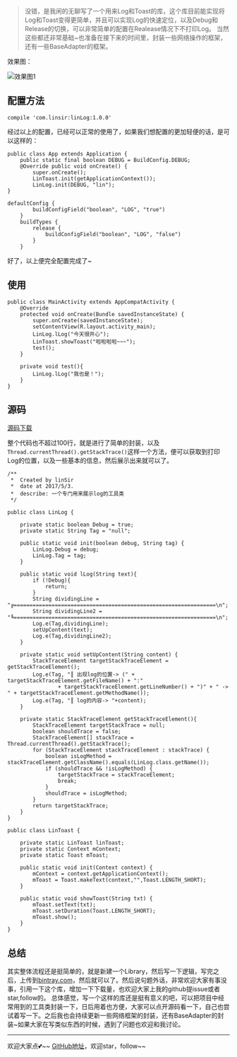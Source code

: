 > 没错，是我闲的无聊写了一个用来Log和Toast的库，这个库目前能实现将Log和Toast变得更简单，并且可以实现Log的快速定位，以及Debug和Release的切换，可以非常简单的配置在Realease情况下不打印Log。
当然这些都还非常基础~也准备在接下来的时间里，封装一些网络操作的框架，还有一些BaseAdapter的框架。

效果图：

![效果图1](http://upload-images.jianshu.io/upload_images/2585384-173ddab4b5a04e20.png?imageMogr2/auto-orient/strip%7CimageView2/2/w/1240)

## 配置方法
```
compile 'com.linsir:linLog:1.0.0'
```
经过以上的配置，已经可以正常的使用了，如果我们想配置的更加轻便的话，是可以这样的：
```
public class App extends Application {
    public static final boolean DEBUG = BuildConfig.DEBUG;
    @Override public void onCreate() {
        super.onCreate();
        LinToast.init(getApplicationContext());
        LinLog.init(DEBUG, "lin");
}
```

```
defaultConfig {
        buildConfigField("boolean", "LOG", "true")
    }
    buildTypes {
        release {
            buildConfigField("boolean", "LOG", "false")
        }
    }
```

好了，以上便完全配置完成了~

## 使用
```
public class MainActivity extends AppCompatActivity {
    @Override
    protected void onCreate(Bundle savedInstanceState) {
        super.onCreate(savedInstanceState);
        setContentView(R.layout.activity_main);
        LinLog.lLog("今天很开心");
        LinToast.showToast("啦啦啦啦~~~");
        test();
    }

    private void test(){
        LinLog.lLog("我也是！");
    }
}

```

## 源码
[源码下载](https://github.com/linsir6/linLog)

整个代码也不超过100行，就是进行了简单的封装，以及```Thread.currentThread().getStackTrace()```这样一个方法，便可以获取到打印Log的位置，以及一些基本的信息，然后展示出来就可以了。

```
/**
 *  Created by linSir 
 *  date at 2017/5/3.
 *  describe: 一个专门用来展示log的工具类
 */

public class LinLog {

    private static boolean Debug = true;
    private static String Tag = "null";

    public static void init(boolean debug, String tag) {
        LinLog.Debug = debug;
        LinLog.Tag = tag;
    }

    public static void lLog(String text){
        if (!Debug){
            return;
        }
        String dividingLine = "╔================================================================\n";
        String dividingLine2 = "╚================================================================\n";
        Log.e(Tag,dividingLine);
        setUpContent(text);
        Log.e(Tag,dividingLine2);
    }

    private static void setUpContent(String content) {
        StackTraceElement targetStackTraceElement = getStackTraceElement();
        Log.e(Tag, "║ 出现log的位置-> (" + targetStackTraceElement.getFileName() + ":"
                + targetStackTraceElement.getLineNumber() + ")" + " -> " + targetStackTraceElement.getMethodName());
        Log.e(Tag, "║ log的内容-> "+content);
    }

    private static StackTraceElement getStackTraceElement(){
        StackTraceElement targetStackTrace = null;
        boolean shouldTrace = false;
        StackTraceElement[] stackTrace = Thread.currentThread().getStackTrace();
        for (StackTraceElement stackTraceElement : stackTrace) {
            boolean isLogMethod = stackTraceElement.getClassName().equals(LinLog.class.getName());
            if (shouldTrace && !isLogMethod) {
                targetStackTrace = stackTraceElement;
                break;
            }
            shouldTrace = isLogMethod;
        }
        return targetStackTrace;
    }
}
```

```
public class LinToast {

    private static LinToast linToast;
    private static Context mContext;
    private static Toast mToast;

    public static void init(Context context) {
        mContext = context.getApplicationContext();
        mToast = Toast.makeText(context,"",Toast.LENGTH_SHORT);
    }

    public static void showToast(String txt) {
        mToast.setText(txt);
        mToast.setDuration(Toast.LENGTH_SHORT);
        mToast.show();
    }
}

```

##  总结
其实整体流程还是挺简单的，就是新建一个Library，然后写一下逻辑，写完之后，上传到[bintray.com](https://bintray.com)，然后就可以了。然后说句题外话，非常欢迎大家有事没事，引用一下这个库，增加一下下载量，也欢迎大家上我的github提issue或者star,follow的。
总体感觉，写一个这样的库还是挺有意义的吧，可以把项目中经常用到的工具类封装一下，日后用着也方便，大家可以点开源码看一下，自己也尝试着写一下。之后我也会持续更新一些网络框架的封装，还有BaseAdapter的封装~如果大家在写类似东西的时候，遇到了问题也欢迎和我讨论。


----
欢迎大家点💕~~
[GitHub地址](https://github.com/linsir6)，欢迎star，follow~~

